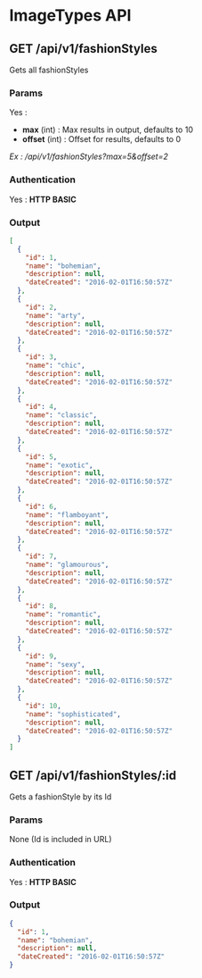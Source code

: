 # ImageTypes API

<a name="index"></a>
## GET /api/v1/fashionStyles
Gets all fashionStyles
### Params
Yes :
 * **max** (int) : Max results in output, defaults to 10
 * **offset** (int) : Offset for results, defaults to 0

*Ex : /api/v1/fashionStyles?max=5&offset=2*
### Authentication
Yes : **HTTP BASIC**
### Output
```json
[
  {
    "id": 1,
    "name": "bohemian",
    "description": null,
    "dateCreated": "2016-02-01T16:50:57Z"
  },
  {
    "id": 2,
    "name": "arty",
    "description": null,
    "dateCreated": "2016-02-01T16:50:57Z"
  },
  {
    "id": 3,
    "name": "chic",
    "description": null,
    "dateCreated": "2016-02-01T16:50:57Z"
  },
  {
    "id": 4,
    "name": "classic",
    "description": null,
    "dateCreated": "2016-02-01T16:50:57Z"
  },
  {
    "id": 5,
    "name": "exotic",
    "description": null,
    "dateCreated": "2016-02-01T16:50:57Z"
  },
  {
    "id": 6,
    "name": "flamboyant",
    "description": null,
    "dateCreated": "2016-02-01T16:50:57Z"
  },
  {
    "id": 7,
    "name": "glamourous",
    "description": null,
    "dateCreated": "2016-02-01T16:50:57Z"
  },
  {
    "id": 8,
    "name": "romantic",
    "description": null,
    "dateCreated": "2016-02-01T16:50:57Z"
  },
  {
    "id": 9,
    "name": "sexy",
    "description": null,
    "dateCreated": "2016-02-01T16:50:57Z"
  },
  {
    "id": 10,
    "name": "sophisticated",
    "description": null,
    "dateCreated": "2016-02-01T16:50:57Z"
  }
]
```
<a name="show"></a>
## GET /api/v1/fashionStyles/:id
Gets a fashionStyle by its Id
### Params
None (Id is included in URL)
### Authentication
Yes : **HTTP BASIC**
### Output
```json
{
  "id": 1,
  "name": "bohemian",
  "description": null,
  "dateCreated": "2016-02-01T16:50:57Z"
}
```
